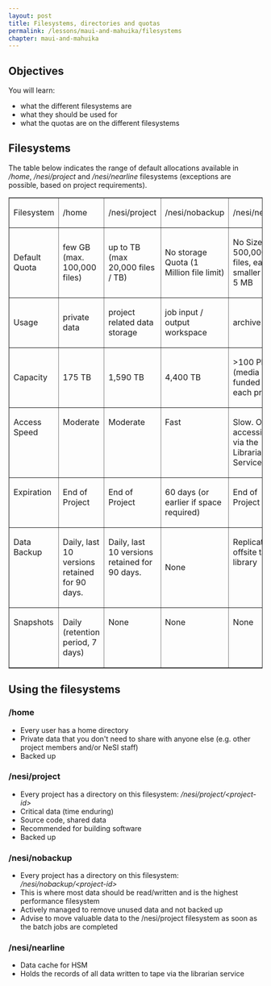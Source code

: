 ```yaml
---
layout: post
title: Filesystems, directories and quotas
permalink: /lessons/maui-and-mahuika/filesystems
chapter: maui-and-mahuika
---
```


## Objectives

You will learn:

* what the different filesystems are
* what they should be used for
* what the quotas are on the different filesystems

## Filesystems

The table below indicates the range of default allocations available in
_/home_, _/nesi/project_ and _/nesi/nearline_ filesystems (exceptions are
possible, based on project requirements).

<table border="1" cellspacing="0" cellpadding="0">
    <tbody>
        <tr>
            <td   valign="top">
                <p>
                    Filesystem
                </p>
            </td>
            <td   valign="top">
                <p>
                    /home
                </p>
            </td>
            <td   valign="top">
                <p>
                    /nesi/project
                </p>
            </td>
            <td   valign="top">
                <p>
                    /nesi/nobackup
                </p>
            </td>
            <td   valign="top">
                <p>
                    /nesi/nearline
                </p>
            </td>
        </tr>
        <tr>
            <td >
                <p>
                    Default Quota
                </p>
            </td>
            <td  >
                <p>
                    few GB (max. 100,000 files)
                </p>
            </td>
            <td  >
                <p>
                    up to TB (max 20,000 files / TB)
                </p>
            </td>
            <td  >
                <p>
                    No storage Quota (1 Million file limit)
                </p>
            </td>
            <td   >
                <p>
                    No Size Limit, 500,000 files, each no smaller than 5 MB
                </p>
            </td>
        </tr>
        <td  >
                <p>
                    Usage
                </p>
            </td>
            <td   >
                <p>
                    private data
                </p>
            </td>
            <td   >
                <p>
                    project related data storage
                </p>
            </td>
            <td   >
                <p>
                    job input / output workspace
                </p>
            </td>
            <td   >
                <p>
                    archive
                </p>
        </tr>
        <td  >
                <p>
                    Capacity
                </p>
            </td>
            <td   >
                <p>
                    175 TB
                </p>
            </td>
            <td   >
                <p>
                    1,590 TB
                </p>
            </td>
            <td   >
                <p>
                    4,400 TB
                </p>
            </td>
            <td   >
                <p>
                    &gt;100 PB (media funded by each project)
                </p>
        </tr>
        <tr>
            <td   valign="top">
                <p>
                    Access Speed
                </p>
            </td>
            <td   valign="top">
                <p>
                    Moderate
                </p>
            </td>
            <td   valign="top">
                <p>
                    Moderate
                </p>
            </td>
            <td   valign="top">
                <p>
                    Fast
                </p>
            </td>
            <td   valign="top">
                <p>
                   Slow. Only accessible via the Librarian Service.
                </p>
            </td>
        </tr>
        <tr>
            <td   valign="top">
                <p>
                    Expiration
                </p>
            </td>
            <td   valign="top">
                <p>
                    End of Project
                </p>
            </td>
            <td   valign="top">
                <p>
                    End of Project
                </p>
            </td>
            <td   valign="top">
                <p>
                    60 days (or earlier if space required)
                </p>
            </td>
            <td   valign="top">
                <p>
                    End of Project
                </p>
            </td>
        </tr>
        <tr>
            <td   valign="top">
                <p>
                    Data Backup
                </p>
            </td>
            <td   valign="top">
                <p>
                    Daily, last 10 versions retained for 90 days.
                </p>
            </td>
            <td   valign="top">
                <p>
                    Daily, last 10 versions retained for 90 days.
                </p>
            </td>
            <td  >
                <p>
                    None
                </p>
            </td>
            <td   valign="top">
                <p>
                    Replicated to offsite tape library
                </p>
            </td>
        </tr>
        <tr>
            <td   valign="top">
                <p>
                    Snapshots
                </p>
            </td>
            <td   valign="top">
                <p>
                    Daily (retention period, 7 days)
                </p>
            </td>
            <td   valign="top">
                <p>
                    None
                </p>
            </td>
            <td   valign="top">
                <p>
                    None
                </p>
            </td>
            <td   valign="top">
                <p>
                    None
                </p>
            </td>
        </tr>
    </tbody>
</table>

## Using the filesystems

### /home

* Every user has a home directory
* Private data that you don't need to share with anyone else (e.g. other project members and/or NeSI staff)
* Backed up

### /nesi/project

* Every project has a directory on this filesystem: _/nesi/project/<project-id\>_
* Critical data (time enduring)
* Source code, shared data
* Recommended for building software
* Backed up

### /nesi/nobackup

* Every project has a directory on this filesystem: _/nesi/nobackup/<project-id\>_
* This is where most data should be read/written and is the highest performance filesystem
* Actively managed to remove unused data and not backed up
* Advise to move valuable data to the /nesi/project filesystem as soon as the batch jobs are completed

### /nesi/nearline

* Data cache for HSM
* Holds the records of all data written to tape via the librarian service
